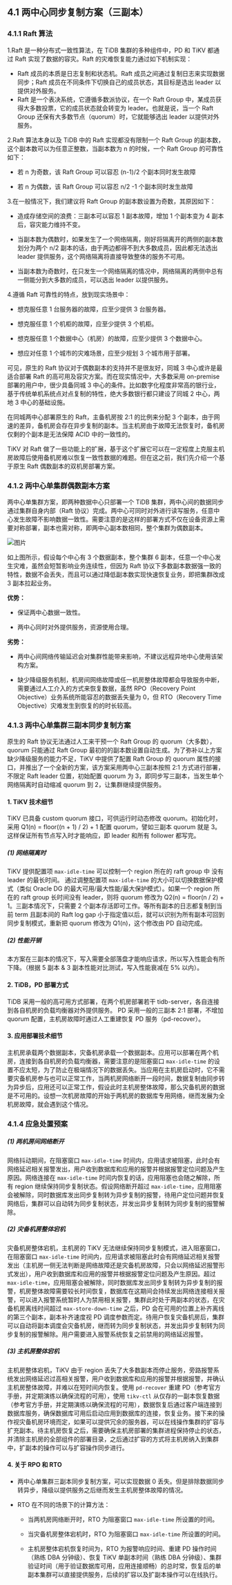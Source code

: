 ##  4.1 两中心同步复制方案（三副本）

### 4.1.1 Raft 算法

1.Raft 是一种分布式一致性算法，在 TiDB 集群的多种组件中，PD 和 TiKV 都通过 Raft 实现了数据的容灾。Raft 的灾难恢复能力通过如下机制实现：

- Raft 成员的本质是日志复制和状态机。Raft 成员之间通过复制日志来实现数据同步；Raft 成员在不同条件下切换自己的成员状态，其目标是选出 leader 以提供对外服务。
- Raft 是一个表决系统，它遵循多数派协议，在一个 Raft Group 中，某成员获得大多数投票，它的成员状态就会转变为 leader。也就是说，当一个 Raft Group 还保有大多数节点（quorum）时，它就能够选出 leader 以提供对外服务。

2.Raft 算法本身以及 TiDB 中的 Raft 实现都没有限制一个 Raft Group 的副本数，这个副本数可以为任意正整数，当副本数为 n 的时候，一个 Raft Group 的可靠性如下：

- 若 n 为奇数，该 Raft Group 可以容忍 (n-1)/2 个副本同时发生故障

- 若 n 为偶数，该 Raft Group 可以容忍 n/2 -1 个副本同时发生故障

3.在一般情况下，我们建议将 Raft Group 的副本数设置为奇数，其原因如下：

- 造成存储空间的浪费：三副本可以容忍 1 副本故障，增加 1 个副本变为 4 副本后，容灾能力维持不变。

- 当副本数为偶数时，如果发生了一个网络隔离，刚好将隔离开的两侧的副本数划分为两个 n/2 副本的话，由于两边都得不到大多数成员，因此都无法选出 leader 提供服务，这个网络隔离将直接导致整体的服务不可用。

- 当副本数为奇数时，在只发生一个网络隔离的情况中，网络隔离的两侧中总有一侧能分到大多数的成员，可以选出 leader 以提供服务。

4.遵循 Raft 可靠性的特点，放到现实场景中：

- 想克服任意 1 台服务器的故障，应至少提供 3 台服务器。

- 想克服任意 1 个机柜的故障，应至少提供 3 个机柜。

- 想克服任意 1 个数据中心（机房）的故障，应至少提供 3 个数据中心。

- 想应对任意 1 个城市的灾难场景，应至少规划 3 个城市用于部署。

可见，原生的 Raft 协议对于偶数副本的支持并不是很友好，同城 3 中心或许是最适合部署 Raft 的高可用及容灾方案。而在现实情况中，大多数采用 on-premise 部署的用户中，很少具备同城 3 中心的条件。比如数字化程度非常高的银行业，基于传统单机系统点对点复制的特性，绝大多数银行都只建设了同城 2 中心，两地 3 中心的基础设施。

在同城两中心部署原生的 Raft，主备机房按 2:1 的比例来分配 3 个副本，由于网速的差异，备机房会存在异步复制的副本。当主机房由于故障无法恢复时，备机房仅剩的个副本是无法保障 ACID 中的一致性的。

TiKV 对 Raft 做了一些功能上的扩展，基于这个扩展它可以在一定程度上克服主机房故障后使用备机房难以恢复一致性数据的难题。但在这之前，我们先介绍一个基于原生 Raft 偶数副本的双机房部署方案。

### 4.1.2 两中心单集群偶数副本方案

两中心单集群方案，即两种数据中心只部署一个 TiDB 集群，两中心间的数据同步通过集群自身内部（Raft 协议）完成。两中心可同时对外进行读写服务，任意中心发生故障不影响数据一致性。需要注意的是这样的部署方式不仅在设备资源上需要对称部署，副本也需对称，即两中心副本数相同，整个集群为偶数副本。

![图片](../../res/session4/chapter4/two-dc-raft/1.png)

如上图所示，假设每个中心有 3 个数据副本，整个集群 6 副本，任意一个中心发生灾难，虽然会短暂影响业务连续性，但因为 Raft 协议下多数副本数据强一致的特性，数据不会丢失，而且可以通过降低副本数实现快速恢复业务，即把集群改成 3 副本拉起业务。

**优势：**

- 保证两中心数据一致性。

- 两中心同时对外提供服务，资源使用合理。

**劣势：**

- 两中心间网络传输延迟会对集群性能带来影响，不建议远程异地中心使用该架构方案。

- 缺少降级服务机制，机房间网络故障或任一机房整体故障都会导致服务中断，需要通过人工介入的方式来恢复数据，虽然 RPO（Recovery Point Objective）业务系统所能容忍的数据丢失量为 0，但 RTO（Recovery Time Objective）灾难发生到恢复的的时长较高。

### 4.1.3 两中心单集群三副本同步复制方案

原生的 Raft 协议无法通过人工来干预一个 Raft Group 的 quorum（大多数），quorum 只能通过 Raft Group 最初的的副本数设置自动生成。为了弥补以上方案缺少降级服务的能力不足，TiKV 中提供了配置 Raft Group 的 quorum 属性的接口，并推出了一个全新的方案，该方案采用两中心三副本按照 2:1 方式进行部署，不限定 Raft leader 位置，初始配置 quorum 为 3，即同步写三副本，当发生单个网络隔离时自动缩减 quorum 到 2，让集群继续提供服务。

#### 1. TiKV 技术细节
TiKV 已具备 custom quorum 接口，可供运行时动态修改 quorum。初始化时，采用 Q1(n) = floor((n + 1) / 2) + 1 配置 quorum，譬如三副本 quorum 就是 3。这样保证所有节点写入时才能响应，即 leader 和所有 follower 都写完。

#####  (1) 网络隔离时

TiKV 提供配置项 `max-idle-time` 可以控制一个 region 所在的 raft group 中 没有 leader 的最长时间。 通过调整配置项 `max-idle-time` 的大小可以切换数据保护模式（类似 Oracle
 DG 的最大可用/最大性能/最大保护模式）。如果一个 region 所在的 raft group 长时间没有 leader，则将 quorum 修改为 Q2(n) = floor(n / 2) + 1。三副本情况下，只需要 2 个副本存活即可工作。等所有副本的日志都复制到当前 term 且副本间的 Raft log gap 小于指定值以后，就可以识别为所有副本可回到同步复制模式，重新把 quorum 修改为 Q1(n)，这个修改由 PD 自动完成。

##### (2) 性能开销

本方案在三副本的情况下，写入需要全部落盘才能响应请求，所以写入性能会有所下降。（根据 5 副本 & 3 副本性能对比测试，写入性能衰减在 5% 以内）。

#### 2. TiDB，PD 部署方式

TiDB 采用一般的高可用方式部署，在两个机房部署若干 tidb-server，各自连接到各自机房的负载均衡器对外提供服务。
PD 采用一般的三副本 2:1 部署，不增加 quorum 配置，主机房故障时通过人工重建恢复 PD 服务（pd-recover）。

#### 3. 应用部署技术细节

主机房承载两个数据副本，灾备机房承载一个数据副本。应用可以部署在两个机房，连接到各自机房的负载均衡器，需要注意的是阻塞窗口 `max-idle-time` 的设置不应太短，为了防止在极端情况下的数据丢失。当应用在主机房启动时，它不需要灾备机房参与也可以正常工作，当两机房网络断开一段时间，数据复制由同步转为异步后，应用还可以正常工作，假设此时主机房整体故障，那么灾备机房的数据是不可用的。设想一次机房故障的开始于两机房的数据库专用网络，继而发展为全机房故障，就会遇到这个情况。

### 4.1.4 应急处置预案

##### (1) 两机房间网络断开

网络抖动期间，在阻塞窗口 `max-idle-time` 时间内，应用请求被阻塞，此时会有网络延迟相关报警发出，用户收到数据库和应用的报警并根据报警定位问题及产生原因。网络连接在 `max-idle-time` 时间内恢复的话，应用阻塞也会随之解除，所有 region 继续保持同步复制状态。假设网络断开超过 `max-idle-time`，应用阻塞会被解除，同时数据库发出同步复制转为异步复制的报警，待用户定位问题并恢复网络后，集群可以自动转为同步复制状态，并发出异步复制转为同步复制的报警解除。

##### (2) 灾备机房整体宕机

灾备机房整体宕机，主机房的 TiKV 无法继续保持同步复制模式，进入阻塞窗口，在阻塞窗口 `max-idle-time` 时间内，应用请求被阻塞此时会有网络延迟相关报警发出（主机房一侧无法判断是网络故障还是灾备机房故障，只会以网络延迟报警形式发出），用户收到数据库和应用的报警并根据报警定位问题及产生原因。超过 `max-idle-time`，应用阻塞会被解除，同时数据库发出同步复制转为异步复制的报警，机房整体故障需要较长时间恢复，数据库在这期间会持续发出网络连接相关报警，可以进入报警系统暂时人为禁用相关报警，集群此时处于两副本的状态，在灾备机房离线时间超过 `max-store-down-time` 之后，PD 会在可用的位置上补齐离线的第三个副本，副本补齐速度视 PD 调度参数而定。待用户恢复灾备机房后，集群可以自动将副本调度会灾备机房，继而转为同步复制状态，并发出异步复制转为同步复制的报警解除。用户需要进入报警系统恢复之前禁用的网络延迟报警。

##### (3) 主机房整体宕机

主机房整体宕机，TiKV 由于 region 丢失了大多数副本而停止服务，旁路报警系统发出网络延迟过高相关报警，用户收到数据库和应用的报警并根据报警，并确认主机房整体故障，并难以在短时间内恢复。使用 `pd-recover` 重建 PD（参考官方手册，并定期演练以确保流程的可用），使用 `tikv-ctl` 从仅存的一副本恢复数据（参考官方手册，并定期演练以确保流程的可用），数据恢复后通过客户端连接到数据库服务，确保数据库可用后启动应用到数据库的连接，恢复业务。接下来的操作视灾备机房环境而定，如果可以提供冗余的服务器，可以在线操作集群的扩容与扩充副本。待主机房恢复之后，需要确保主机房部署的集群进程保持停止的状态，并清除主机房的全部组件的部署目录，之后通过扩容的方式将主机房纳入到集群中，扩副本的操作可以与扩容操作同步进行。

#### 4. 关于 RPO 和 RTO

- 两中心单集群三副本同步复制方案，可以实现数据 0 丢失。但是排除数据同步转异步，降级以提供服务之后继而发生主机房整体故障的情况。

- RTO 在不同的场景下的计算方法：

    - 当两机房网络断开时，RTO 为阻塞窗口 `max-idle-time` 所设置的时间。

    - 当灾备机房整体宕机时，RTO 为阻塞窗口 `max-idle-time` 所设置的时间。

    - 主机房整体宕机恢复时间为，RTO 为报警响应时间、重建 PD 操作时间（熟练 DBA 分钟级）、恢复 TiKV 单副本时间（熟练 DBA 分钟级）、集群验证时间（用于验证数据库可用，应用连接顺畅）的总时常，恢复后的单副本集群可以直接提供服务，后续的扩容以及扩副本操作可以在线执行。